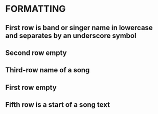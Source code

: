 # FORMATTING
## First row is band or singer name in lowercase and separates by an underscore symbol
## Second row empty
## Third-row name of a song
## First row empty
## Fifth row is a start of a song text